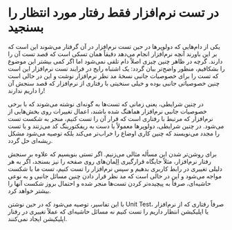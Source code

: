 # در تست نرم‌افزار فقط رفتار مورد انتظار را بسنجید

یکی از دام‌هایی که دولوپرها در حین تست نرم‌افزار در آن گرفتار می‌شوند این است که بر این باورند آنچه نرم‌افزار انجام می‌دهد دقیقاً همان تسکی است که قصد تست آن را دارند. گرچه در ظاهر چنین چیزی اصلاً دام تلقی نمی‌شود اما اگر کمی بیشتر این موضوع را بشکافیم، منظور واضح‌تر بیان گردد: یک اشتباه رایج در فرایند تست نرم‌افزار این است که تست را برای خصوصیات جانبی نسخهٔ مد نظر نرم‌افزار نوشت و این در حالی است چنین خصوصیاتی جانبی بوده و خیلی سنخیتی با رفتاری از نرم‌افزار که قصد سنجش آن را داریم ندارند!

در چنین شرایطی، یعنی زمانی‌ که تست‌ها به گونه‌ای نوشته می‌شوند که با برخی خصوصیات جانبی نرم‌افزار هماهنگ شده باشند، اعمال تغییرات روی بخش‌هایی از نرم‌افزار که مرتبط با رفتاری است که قرار آن را تست کنیم، منجر به شکست تست می‌شود. در چنین شرایطی، دولوپرها معمولاً یا دست به ریفکتورینگ کد می‌زنند و یا تست را مجدد می‌نویسند که چنین کاری اوضاع را خراب‌تر می‌کند بلکه توصیه می‌شود مشکل ریشه‌ای حل گردد.

برای روشن‌تر شدن این مسأله مثالی می‌زنیم. اگر تستی بنویسیم که علاوه بر سنجش رفتار نرم‌افزار، مثلاً جایگاه قرارگیری اِلِمان‌های روی صفحه را نیز بسنجد، اگر به هر دلیلی تغییری در رابط کاربری بدهیم و سپس نرم‌افزار را تست کنیم، تست ما با شکست مواجه می‌شود و این در حالی است که مد نظر قرار دادن چنین مسائل جانبی و به نوعی حاشیه‌ای، صرفاً به پیچیده‌تر کردن تست‌ها منجر شده و احتمال بروز شکست آنها را بیشتر خواهد کرد.

با این تفاسیر، توصیه می‌شود که در حین نوشتن Unit Test، صرفاً رفتاری که از نرم‌افزار یا اپلیکیشن انتظار داریم را تست کنیم نه مسائل حاشیه‌ای که عملاً تغییری در رفتار اپلیکیشن ایجاد نمی‌کنند.
